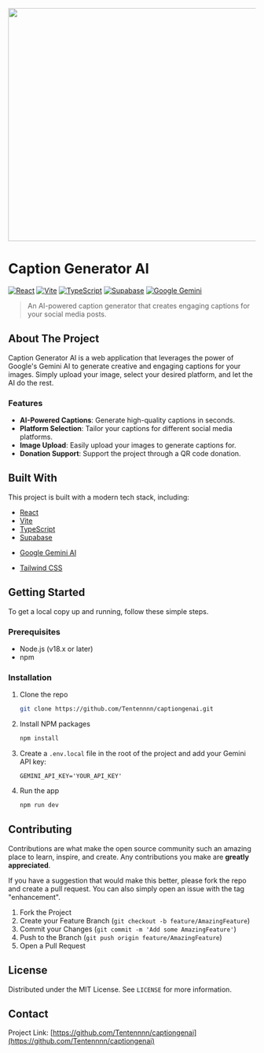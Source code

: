 <div align="center">
<img width="1200" height="475" alt="GHBanner" src="https://github.com/user-attachments/assets/0aa67016-6eaf-458a-adb2-6e31a0763ed6" />
</div>

# Caption Generator AI

[![React](https://img.shields.io/badge/react-%2320232a.svg?style=for-the-badge&logo=react&logoColor=%2361DAFB)](https://reactjs.org/)
[![Vite](https://img.shields.io/badge/vite-%23646CFF.svg?style=for-the-badge&logo=vite&logoColor=white)](https://vitejs.dev/)
[![TypeScript](https://img.shields.io/badge/typescript-%233178C6.svg?style=for-the-badge&logo=typescript&logoColor=white)](https://www.typescriptlang.org/)
[![Supabase](https://img.shields.io/badge/supabase-%233ECF8E.svg?style=for-the-badge&logo=supabase&logoColor=white)](https://supabase.io/)
[![Google Gemini](https://img.shields.io/badge/Google%20Gemini-8E75B2?style=for-the-badge&logo=google-gemini&logoColor=white)](https://gemini.google.com/)

> An AI-powered caption generator that creates engaging captions for your social media posts.

## About The Project

Caption Generator AI is a web application that leverages the power of Google's Gemini AI to generate creative and engaging captions for your images. Simply upload your image, select your desired platform, and let the AI do the rest.

### Features

-   **AI-Powered Captions**: Generate high-quality captions in seconds.
-   **Platform Selection**: Tailor your captions for different social media platforms.
-   **Image Upload**: Easily upload your images to generate captions for.
-   **Donation Support**: Support the project through a QR code donation.

## Built With

This project is built with a modern tech stack, including:

*   [React](https://reactjs.org/)
*   [Vite](https://vitejs.dev/)
*   [TypeScript](https://www.typescriptlang.org/)
*   [Supabase](https://supabase.io/)
-   [Google Gemini AI](https://gemini.google.com/)
*   [Tailwind CSS](https://tailwindcss.com/)

## Getting Started

To get a local copy up and running, follow these simple steps.

### Prerequisites

*   Node.js (v18.x or later)
*   npm

### Installation

1.  Clone the repo
    ```sh
    git clone https://github.com/Tentennnn/captiongenai.git
    ```
2.  Install NPM packages
    ```sh
    npm install
    ```
3.  Create a `.env.local` file in the root of the project and add your Gemini API key:
    ```
    GEMINI_API_KEY='YOUR_API_KEY'
    ```
4.  Run the app
    ```sh
    npm run dev
    ```

## Contributing

Contributions are what make the open source community such an amazing place to learn, inspire, and create. Any contributions you make are **greatly appreciated**.

If you have a suggestion that would make this better, please fork the repo and create a pull request. You can also simply open an issue with the tag "enhancement".

1.  Fork the Project
2.  Create your Feature Branch (`git checkout -b feature/AmazingFeature`)
3.  Commit your Changes (`git commit -m 'Add some AmazingFeature'`)
4.  Push to the Branch (`git push origin feature/AmazingFeature`)
5.  Open a Pull Request

## License

Distributed under the MIT License. See `LICENSE` for more information.

## Contact

Project Link: [https://github.com/Tentennnn/captiongenai](https://github.com/Tentennnn/captiongenai)

</div>
